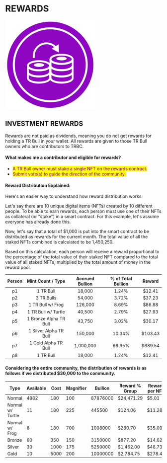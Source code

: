 # REWARDS

![](<../../.gitbook/assets/Compounding Illustration.svg>)&#x20;



## INVESTMENT REWARDS

Rewards are not paid as dividends, meaning you do not get rewards for holding a TR Bull in your wallet. All rewards are given to those TR Bull owners who are contributors to TRBC. &#x20;

#### What makes me a contributor and eligible for rewards?&#x20;

* <mark style="color:purple;">A TR Bull owner must stake a single NFT on the rewards contract.</mark>
* <mark style="color:purple;">Submit vote(s) to guide the direction of the community.</mark>&#x20;



#### Reward Distribution Explained:

Here's an easier way to understand how reward distribution works:

Let's say there are 10 unique digital items (NFTs) created by 10 different people. To be able to earn rewards, each person must use one of their NFTs as collateral (or "stake") in a smart contract. For this example, let's assume everyone has already done this.

Now, let's say that a total of $1,000 is put into the smart contract to be distributed as rewards for the current month. The total value of all the staked NFTs combined is calculated to be 1,450,250.

Based on this calculation, each person will receive a reward proportional to the percentage of the total value of their staked NFT compared to the total value of all staked NFTs, multiplied by the total amount of money in the reward pool.

| Person |    Mint Count / Type   | Accrued Bullion | % of Total Bullion |  Reward |
| :----: | :--------------------: | :-------------: | :----------------: | :-----: |
|   p1   |        1 TR Bull       |      18,000     |        1.24%       |  $12.41 |
|   p2   |       3 TR Bulls       |      54,000     |        3.72%       |  $37.23 |
|   p3   |    1 TR Bull w/ Frog   |     126,000     |        8.69%       |  $86.88 |
|   p4   |   1 TR Bull w/ Turtle  |      40,500     |        2.79%       |  $27.93 |
|   p5   | 1 Bronze Alpha TR Bull |      43,750     |        3.02%       |  $30.17 |
|   p6   | 1 Silver Alpha TR Bull |     150,000     |       10.34%       | $103.43 |
|   p7   |  1 Gold Alpha TR Bull  |    1,000,000    |       68.95%       | $689.54 |
|   p8   |        1 TR Bull       |      18,000     |        1.24%       |  $12.41 |

&#x20;

#### Considering the entire community, the distribution of rewards is as follows if we distributed $30,000 to the community.&#x20;

| Type             | Available | Cost | Magnifier | Bullion  | Reward % Group | Reward per NFT |
| ---------------- | --------- | ---- | --------- | -------- | -------------- | -------------- |
| Normal           | 4882      | 180  | 100       | 87876000 | $24,471.29     | $5.01          |
| Normal w/ Turtle | 11        | 180  | 225       | 445500   | $124.06        | $11.28         |
| Normal w/ Frog   | 8         | 180  | 700       | 1008000  | $280.70        | $35.09         |
| Bronze           | 60        | 350  | 150       | 3150000  | $877.20        | $14.62         |
| Silver           | 30        | 1000 | 175       | 5250000  | $1,462.00      | $48.73         |
| Gold             | 10        | 5000 | 200       | 10000000 | $2,784.75      | $278.48        |

